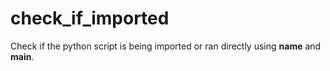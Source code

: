 # check_if_imported
Check if the python script is being imported or ran directly using __name__ and __main__.
